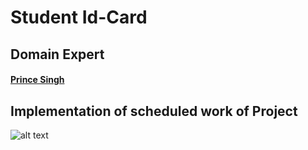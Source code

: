 # Student Id-Card

## Domain Expert
#### [Prince Singh](https://linkedin.com/in/ik07onkar)

## Implementation of scheduled work of Project

![alt text](https://github.com/ik07onkar/Flutter_Applications/blob/main/sceenshots/Screenshot_1623271981.png?raw=true)
